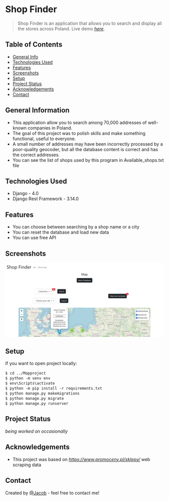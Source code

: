 # Shop Finder
> Shop Finder is an application that allows you to search and display all the stores across Poland.
> Live demo [_here_](https://www.example.com). 

## Table of Contents
* [General Info](#general-information)
* [Technologies Used](#technologies-used)
* [Features](#features)
* [Screenshots](#screenshots)
* [Setup](#setup)
* [Project Status](#project-status)
* [Acknowledgements](#acknowledgements)
* [Contact](#contact)


## General Information
- This application allow you to search among 70,000 addresses of well-known companies in Poland.
- The goal of this project was to polish skills and make something functional, useful to everyone.
- A small number of addresses may have been incorrectly processed by a poor-quality geocoder, but all the database content is correct and has the correct addresses.
- You can see the list of shops used by this program in Available_shops.txt file

## Technologies Used
- Django - 4.0
- Django Rest Framework - 3.14.0


## Features
- You can choose between searching by a shop name or a city
- You can reset the database and load new data
- You can use free API


## Screenshots
![Example screenshot](static/images/example_screenshot.png)


## Setup
If you want to open project locally: 

```
$ cd ../Mapproject
$ python -m venv env 
$ env\Scripts\activate
$ python -m pip install -r requirements.txt
$ python manage.py makemigrations
$ python manage.py migrate
$ python manage.py runserver
```


## Project Status
_being worked on occasionally_ 


## Acknowledgements
- This project was based on _https://www.promoceny.pl/sklepy/_ web scraping data


## Contact
Created by [@Jacob](mailto:jwis02202@gmail.com) - feel free to contact me!
